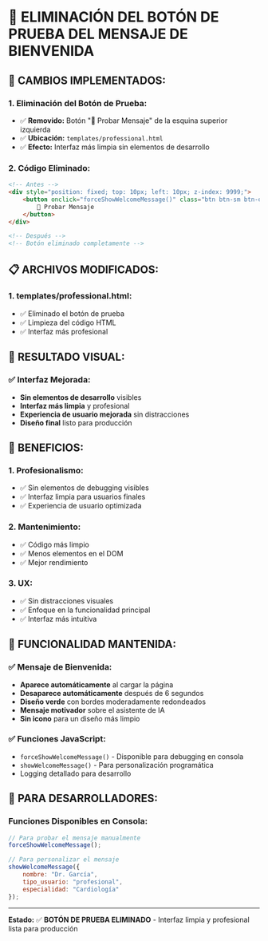 # 🚫 ELIMINACIÓN DEL BOTÓN DE PRUEBA DEL MENSAJE DE BIENVENIDA

## 🎯 **CAMBIOS IMPLEMENTADOS:**

### **1. Eliminación del Botón de Prueba:**
- ✅ **Removido:** Botón "🧪 Probar Mensaje" de la esquina superior izquierda
- ✅ **Ubicación:** `templates/professional.html`
- ✅ **Efecto:** Interfaz más limpia sin elementos de desarrollo

### **2. Código Eliminado:**
```html
<!-- Antes -->
<div style="position: fixed; top: 10px; left: 10px; z-index: 9999;">
    <button onclick="forceShowWelcomeMessage()" class="btn btn-sm btn-outline-primary">
        🧪 Probar Mensaje
    </button>
</div>

<!-- Después -->
<!-- Botón eliminado completamente -->
```

## 📋 **ARCHIVOS MODIFICADOS:**

### **1. templates/professional.html:**
- ✅ Eliminado el botón de prueba
- ✅ Limpieza del código HTML
- ✅ Interfaz más profesional

## 🎨 **RESULTADO VISUAL:**

### **✅ Interfaz Mejorada:**
- **Sin elementos de desarrollo** visibles
- **Interfaz más limpia** y profesional
- **Experiencia de usuario mejorada** sin distracciones
- **Diseño final** listo para producción

## 🚀 **BENEFICIOS:**

### **1. Profesionalismo:**
- ✅ Sin elementos de debugging visibles
- ✅ Interfaz limpia para usuarios finales
- ✅ Experiencia de usuario optimizada

### **2. Mantenimiento:**
- ✅ Código más limpio
- ✅ Menos elementos en el DOM
- ✅ Mejor rendimiento

### **3. UX:**
- ✅ Sin distracciones visuales
- ✅ Enfoque en la funcionalidad principal
- ✅ Interfaz más intuitiva

## 🎯 **FUNCIONALIDAD MANTENIDA:**

### **✅ Mensaje de Bienvenida:**
- **Aparece automáticamente** al cargar la página
- **Desaparece automáticamente** después de 6 segundos
- **Diseño verde** con bordes moderadamente redondeados
- **Mensaje motivador** sobre el asistente de IA
- **Sin icono** para un diseño más limpio

### **✅ Funciones JavaScript:**
- `forceShowWelcomeMessage()` - Disponible para debugging en consola
- `showWelcomeMessage()` - Para personalización programática
- Logging detallado para desarrollo

## 🔧 **PARA DESARROLLADORES:**

### **Funciones Disponibles en Consola:**
```javascript
// Para probar el mensaje manualmente
forceShowWelcomeMessage();

// Para personalizar el mensaje
showWelcomeMessage({
    nombre: "Dr. García",
    tipo_usuario: "profesional",
    especialidad: "Cardiología"
});
```

---

**Estado:** ✅ **BOTÓN DE PRUEBA ELIMINADO** - Interfaz limpia y profesional lista para producción 